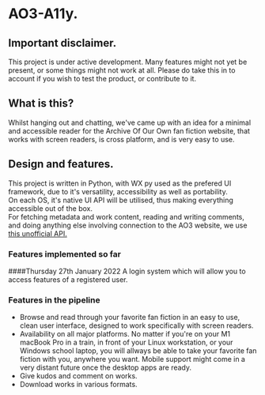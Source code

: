 # AO3-A11y.  
## Important disclaimer.
This project is under active development. Many features might not yet be present, or some things might not work at all. Please do take this in to account if you wish to test the product, or contribute to it.  
## What is this?  
Whilst hanging out and chatting, we've came up with an idea for a minimal and accessible reader for the Archive Of Our Own fan fiction website, that works with screen readers, is cross platform, and is very easy to use.  
## Design and features.  
This project is written in Python, with WX py used as the prefered UI framework, due to it's versatility, accessibility as well as portability.  
On each OS, it's native UI API will be utilised, thus making everything accessible out of the box.  
For fetching metadata and work content, reading and writing comments, and doing anything else involving connection to the AO3 website, we use [this unofficial API.](https://pypi.org/project/ao3-api/)  
### Features implemented so far
####Thursday 27th January 2022
A login system which will allow you to access features of a registered user. 
### Features in the pipeline
* Browse and read through your favorite fan fiction in an easy to use, clean user interface, designed to work specifically with screen readers.  
* Availability on all major platforms. No matter if you're on your M1 macBook Pro in a train, in front of your Linux workstation, or your Windows school laptop, you will allways be able to take your favorite fan fiction with you, anywhere you want. Mobile support might come in a very distant future once the desktop apps are ready.  
* Give kudos and comment on works.  
* Download works in various formats.  
